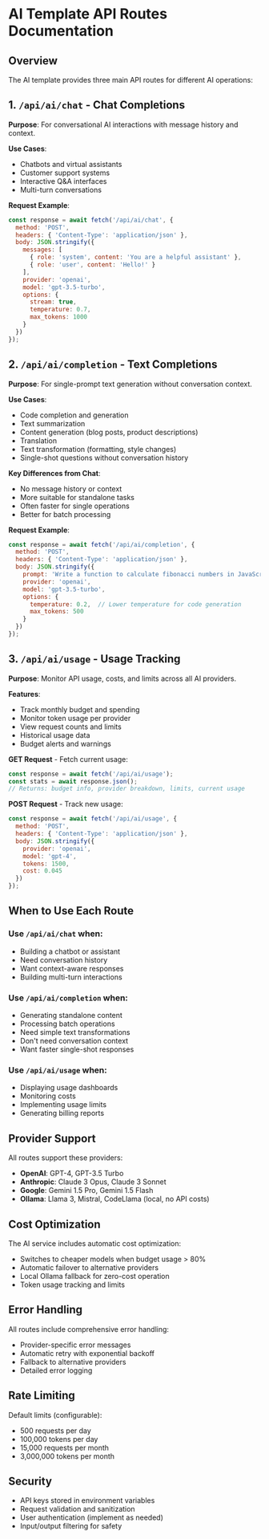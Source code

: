 # AI Template API Routes Documentation

## Overview

The AI template provides three main API routes for different AI operations:

## 1. `/api/ai/chat` - Chat Completions

**Purpose**: For conversational AI interactions with message history and context.

**Use Cases**:
- Chatbots and virtual assistants
- Customer support systems
- Interactive Q&A interfaces
- Multi-turn conversations

**Request Example**:
```javascript
const response = await fetch('/api/ai/chat', {
  method: 'POST',
  headers: { 'Content-Type': 'application/json' },
  body: JSON.stringify({
    messages: [
      { role: 'system', content: 'You are a helpful assistant' },
      { role: 'user', content: 'Hello!' }
    ],
    provider: 'openai',
    model: 'gpt-3.5-turbo',
    options: {
      stream: true,
      temperature: 0.7,
      max_tokens: 1000
    }
  })
});
```

## 2. `/api/ai/completion` - Text Completions

**Purpose**: For single-prompt text generation without conversation context.

**Use Cases**:
- Code completion and generation
- Text summarization
- Content generation (blog posts, product descriptions)
- Translation
- Text transformation (formatting, style changes)
- Single-shot questions without conversation history

**Key Differences from Chat**:
- No message history or context
- More suitable for standalone tasks
- Often faster for single operations
- Better for batch processing

**Request Example**:
```javascript
const response = await fetch('/api/ai/completion', {
  method: 'POST',
  headers: { 'Content-Type': 'application/json' },
  body: JSON.stringify({
    prompt: 'Write a function to calculate fibonacci numbers in JavaScript',
    provider: 'openai',
    model: 'gpt-3.5-turbo',
    options: {
      temperature: 0.2,  // Lower temperature for code generation
      max_tokens: 500
    }
  })
});
```

## 3. `/api/ai/usage` - Usage Tracking

**Purpose**: Monitor API usage, costs, and limits across all AI providers.

**Features**:
- Track monthly budget and spending
- Monitor token usage per provider
- View request counts and limits
- Historical usage data
- Budget alerts and warnings

**GET Request** - Fetch current usage:
```javascript
const response = await fetch('/api/ai/usage');
const stats = await response.json();
// Returns: budget info, provider breakdown, limits, current usage
```

**POST Request** - Track new usage:
```javascript
const response = await fetch('/api/ai/usage', {
  method: 'POST',
  headers: { 'Content-Type': 'application/json' },
  body: JSON.stringify({
    provider: 'openai',
    model: 'gpt-4',
    tokens: 1500,
    cost: 0.045
  })
});
```

## When to Use Each Route

### Use `/api/ai/chat` when:
- Building a chatbot or assistant
- Need conversation history
- Want context-aware responses
- Building multi-turn interactions

### Use `/api/ai/completion` when:
- Generating standalone content
- Processing batch operations
- Need simple text transformations
- Don't need conversation context
- Want faster single-shot responses

### Use `/api/ai/usage` when:
- Displaying usage dashboards
- Monitoring costs
- Implementing usage limits
- Generating billing reports

## Provider Support

All routes support these providers:
- **OpenAI**: GPT-4, GPT-3.5 Turbo
- **Anthropic**: Claude 3 Opus, Claude 3 Sonnet
- **Google**: Gemini 1.5 Pro, Gemini 1.5 Flash
- **Ollama**: Llama 3, Mistral, CodeLlama (local, no API costs)

## Cost Optimization

The AI service includes automatic cost optimization:
- Switches to cheaper models when budget usage > 80%
- Automatic failover to alternative providers
- Local Ollama fallback for zero-cost operation
- Token usage tracking and limits

## Error Handling

All routes include comprehensive error handling:
- Provider-specific error messages
- Automatic retry with exponential backoff
- Fallback to alternative providers
- Detailed error logging

## Rate Limiting

Default limits (configurable):
- 500 requests per day
- 100,000 tokens per day
- 15,000 requests per month
- 3,000,000 tokens per month

## Security

- API keys stored in environment variables
- Request validation and sanitization
- User authentication (implement as needed)
- Input/output filtering for safety